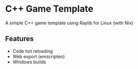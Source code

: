 # C++ Game Template

A simple C++ game template using Raylib for Linux (with Nix)

## Features

- Code hot reloading
- Web export (emscripten)
- Windows builds
